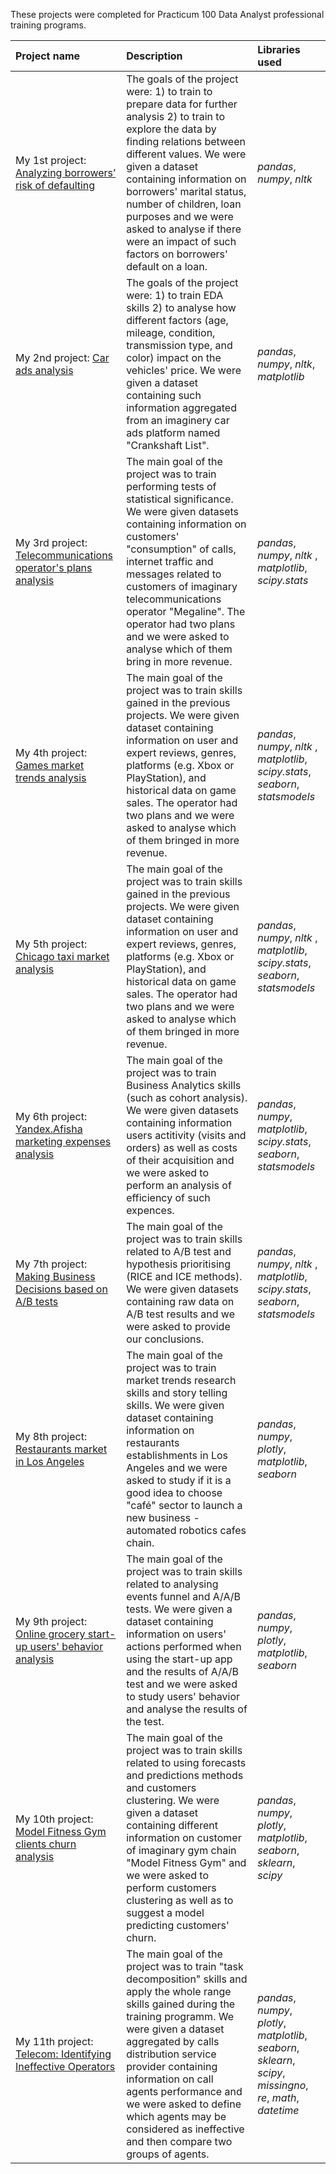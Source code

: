 These projects were completed for Practicum 100 Data Analyst professional training programs.

| Project name | Description | Libraries used | 
| :---------------------- | :---------------------- | :---------------------- |
| My 1st project: [Analyzing borrowers’ risk of defaulting](project_1) | The goals of the project were: 1) to train to prepare data for further analysis 2) to train to explore the data by finding relations between different values.  We were given a dataset containing information on borrowers' marital status, number of children, loan purposes and we were asked to analyse if there were an impact of such factors on  borrowers' default on a loan.| *pandas*, *numpy*, *nltk* |
| My 2nd project: [Car ads analysis](project_2) | The goals of the project were: 1) to train EDA skills 2) to analyse how different factors (age, mileage, condition, transmission type, and color) impact on the vehicles' price.  We were given a dataset containing such information aggregated from an imaginery car ads platform named "Crankshaft List".| *pandas*, *numpy*, *nltk*, *matplotlib*|
| My 3rd project: [Telecommunications operator's plans analysis](project_3) | The main goal of the project was to train performing tests of statistical significance. We were given datasets containing information on customers' "consumption" of calls, internet traffic and messages related to customers of imaginary telecommunications operator "Megaline". The operator had two plans and we were asked to analyse which of them bring in more revenue.| *pandas*, *numpy*, *nltk* , *matplotlib*, *scipy.stats*|
| My 4th project: [Games market trends analysis](project_4) | The main goal of the project was to train skills gained in the previous projects. We were given dataset containing information on user and expert reviews, genres, platforms (e.g. Xbox or PlayStation), and historical data on game sales. The operator had two plans and we were asked to analyse which of them bringed in more revenue.| *pandas*, *numpy*, *nltk* , *matplotlib*, *scipy.stats*, *seaborn*, *statsmodels*|
| My 5th project: [Chicago taxi market analysis](real_estate) | The main goal of the project was to train skills gained in the previous projects. We were given dataset containing information on user and expert reviews, genres, platforms (e.g. Xbox or PlayStation), and historical data on game sales. The operator had two plans and we were asked to analyse which of them bringed in more revenue.| *pandas*, *numpy*, *nltk* , *matplotlib*, *scipy.stats*, *seaborn*, *statsmodels*|
| My 6th project: [Yandex.Afisha marketing expenses analysis](real_estate) | The main goal of the project was to train Business Analytics skills (such as cohort analysis). We were given datasets containing information users actitivity (visits and orders) as well as costs of their acquisition and we were asked to perform an analysis of efficiency of such expences.| *pandas*, *numpy*, *matplotlib*, *scipy.stats*, *seaborn*, *statsmodels*|
| My 7th project: [Making Business Decisions based on A/B tests](real_estate) | The main goal of the project was to train skills related to A/B test and hypothesis prioritising (RICE and ICE methods). We were given datasets containing raw data on A/B test results and we were asked to provide our conclusions.| *pandas*, *numpy*, *nltk* , *matplotlib*, *scipy.stats*, *seaborn*, *statsmodels*|
| My 8th project: [Restaurants market in Los Angeles](real_estate) | The main goal of the project was to train market trends research skills and story telling skills. We were given dataset containing information on restaurants establishments in Los Angeles and we were asked to study if it is a good idea to choose "café" sector to launch a new business - automated robotics cafes chain.| *pandas*, *numpy*, *plotly*, *matplotlib*, *seaborn*|
| My 9th project: [Online grocery start-up users' behavior analysis](real_estate) | The main goal of the project was to train skills related to analysing events funnel and A/A/B tests. We were given a dataset containing information on users' actions performed when using the start-up app and the results of A/A/B test  and  we were asked to study users' behavior and analyse the results of the test.| *pandas*, *numpy*, *plotly*, *matplotlib*, *seaborn*|
| My 10th project: [Model Fitness Gym clients churn analysis](real_estate) | The main goal of the project was to train skills related to using forecasts and predictions methods and customers clustering. We were given a dataset containing different information on customer of imaginary gym chain "Model Fitness Gym" and we were asked to perform customers clustering as well as to suggest a model predicting customers' churn.| *pandas*, *numpy*, *plotly*, *matplotlib*, *seaborn*, *sklearn*, *scipy*|
| My 11th project: [Telecom: Identifying Ineffective Operators](real_estate) | The main goal of the project was to train "task decomposition" skills and apply the whole range skills gained during the training programm. We were given a dataset aggregated by calls distribution service provider containing information on call agents performance and we were asked to define which agents may be considered as ineffective and then compare two groups of agents.| *pandas*, *numpy*, *plotly*, *matplotlib*, *seaborn*, *sklearn*, *scipy*, *missingno*, *re*, *math*, *datetime*|
